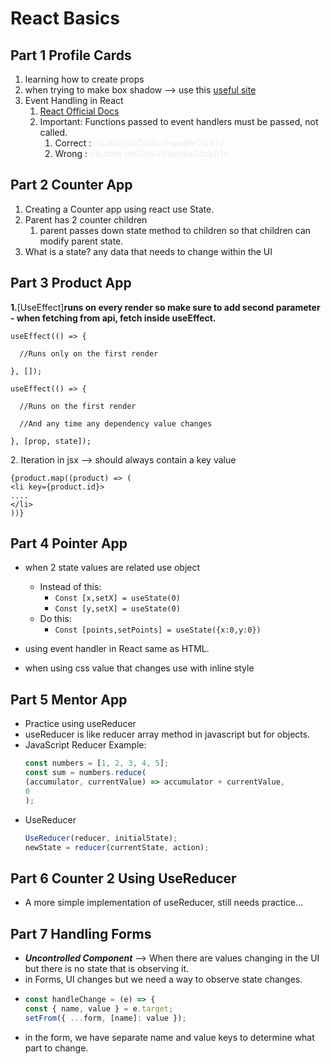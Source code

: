 # React Basics

## **Part 1 Profile Cards**

1. learning how to create props
2. when trying to make box shadow --> use this [useful site](https://cssgenerator.org/box-shadow-css-generator.html)
3. Event Handling in React
   1. [React Official Docs](https://react.dev/learn/responding-to-events)
   2. Important: Functions passed to event handlers must be passed, not called.
      1. Correct :<span class="colour" style="color:rgb(235, 236, 240)">\<button onClick={handleClick}></span>
      2. Wrong : <span class="colour" style="color:rgb(235, 236, 240)">\<button onClick={handleClick()}></span>

## **Part 2 Counter App**

1. Creating a Counter app using react use State.
2. Parent has 2 counter children
   1. parent passes down state method to children so that children can modify parent state.
3. What is a state? any data that needs to change within the UI

## **Part 3 Product App**

**1.**[UseEffect]**runs on every render so make sure to add second parameter**
**\- when fetching from api\, fetch inside useEffect\.**

```
useEffect(() => {

  //Runs only on the first render

}, []);

useEffect(() => {

  //Runs on the first render

  //And any time any dependency value changes

}, [prop, state]);
```

2\. Iteration in jsx \-\-\> should always contain a key value

```
{product.map((product) => (
<li key={product.id}>
....
</li>
))}
```

## **Part 4 Pointer App**

- when 2 state values are related use object

  - Instead of this:
    - `Const [x,setX] = useState(0)`
    - `Const [y,setX] = useState(0)`
  - Do this:
    - `Const [points,setPoints] = useState({x:0,y:0})`

- using event handler in React same as HTML.
- when using css value that changes use with inline style

## **Part 5 Mentor App**

- Practice using useReducer
- useReducer is like reducer array method in javascript but for objects.
- JavaScript Reducer Example:
    ```js
    const numbers = [1, 2, 3, 4, 5];
    const sum = numbers.reduce(
    (accumulator, currentValue) => accumulator + currentValue,
    0
    );
    ```
- UseReducer
  ```js
  UseReducer(reducer, initialState);
  newState = reducer(currentState, action);
  ```
## **Part 6 Counter 2 Using UseReducer**
 - A more simple implementation of useReducer, still needs practice...

 ## **Part 7 Handling Forms** 
  - ***Uncontrolled Component*** --> When there are values changing in the UI but there is no state that is observing it.
  - in Forms, UI changes but we need a way to observe state changes. 
  - ```js 
    const handleChange = (e) => {
    const { name, value } = e.target;
    setFrom({ ...form, [name]: value });
  - in the form, we have separate name and value keys to determine what part to change.





